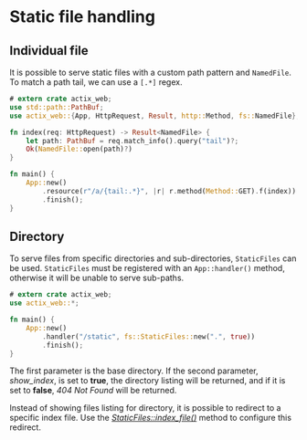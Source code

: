 # Static file handling

## Individual file

It is possible to serve static files with a custom path pattern and `NamedFile`. To
match a path tail, we can use a `[.*]` regex.

```rust
# extern crate actix_web;
use std::path::PathBuf;
use actix_web::{App, HttpRequest, Result, http::Method, fs::NamedFile};

fn index(req: HttpRequest) -> Result<NamedFile> {
    let path: PathBuf = req.match_info().query("tail")?;
    Ok(NamedFile::open(path)?)
}

fn main() {
    App::new()
        .resource(r"/a/{tail:.*}", |r| r.method(Method::GET).f(index))
        .finish();
}
```

## Directory

To serve files from specific directories and sub-directories, `StaticFiles` can be used.
`StaticFiles` must be registered with an `App::handler()` method, otherwise
it will be unable to serve sub-paths.

```rust
# extern crate actix_web;
use actix_web::*;

fn main() {
    App::new()
        .handler("/static", fs::StaticFiles::new(".", true))
        .finish();
}
```

The first parameter is the base directory. If the second parameter, *show_index*, is set to **true**,
the directory listing will be returned, and if it is set to **false**,
*404 Not Found* will be returned.

Instead of showing files listing for directory, it is possible to redirect to a specific
index file. Use the
[*StaticFiles::index_file()*](../actix_web/s/struct.StaticFiles.html#method.index_file)
method to configure this redirect.
